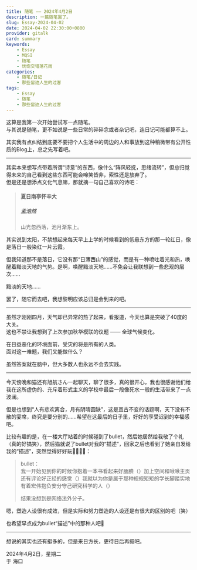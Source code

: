 ```yaml
---
title: 随笔 —— 2024年4月2日
description: 一篇随笔罢了。
slug: Essay-2024-04-02
date: 2024-04-02 22:30:00+0800
provider: gitalk
card: summary
keywords:
    - Essay
    - MQSI
    - 随笔
    - 恍惚交错落花雨
categories:
    - 随笔/日记
    - 那些留迹人生的过客
tags:
    - Essay
    - 随笔
    - 那些留迹人生的过客
---
```


这算是我第一次开始尝试写一点随笔。  
与其说是随笔，更不如说是一些日常的碎碎念或者杂记吧，连日记可能都算不上。

其实我有点纠结到底要不要把个人生活中的周边的人和事放到这种稍微带有公开性质的Blog上，总之先写着吧。

**********

其实本来想写点带着所谓“诗意”的东西，像什么“阵风轻抚，思绪流转”，但总归觉得未来的自己看到这些东西可能会啼笑皆非，索性还是放弃了。  
但是还是想添点文化气息嘛，那就摘一句自己喜欢的诗吧：  
> #### 夏日南亭怀辛大  
> ##### 孟浩然  
> 山光忽西落，池月渐东上。

其实说到太阳，不禁想起来每天早上上学的时候看到的低悬东方的那一轮红日，像是落日一般染红一片云霞。

但我知道那不是落日，它没有那“日薄西山”的感觉，而是有一种喷吐着光和热，唤醒着黯淡天地的气势。是啊，唤醒黯淡天地……不免会让我联想到一些悲观的层次……

黯淡的天地……

罢了，随它而去吧，我想黎明应该总归是会到来的吧。

**********

虽然才刚刚四月，天气却已异常的热了起来，看报道，今天也算是突破了40度的大关。  
这也不禁让我想到了上次参加秋华模联的议题 —— 全球气候变化。

在日益恶化的环境面前，受灾的将是所有的人类。  
面对这一难题，我们又能做什么？

虽然答案就在脑中，但大多数人也永远不会去实践。

**********

今天傍晚和猫还有旭航さん一起聊天，聊了很多，真的很开心，我也很感谢他们给我在这所虚伪的、充斥着形式主义的学校中最后一段像死水一般的生活带来了一点波澜。

但是也想到“人有悲欢离合，月有阴晴圆缺”，这是亘古不变的话题啊，天下没有不散的宴席，终究是要分别的……希望在这最后的日子里，好好的享受迟到的幸福感吧。

比较有趣的是，在一楼大厅站着的时候碰到了bullet，然后她居然给我敬了个礼（真的好搞笑），然后猫就说了bullet对我的“描述”，回家之后也看到了她亲自发给我的“描述”，突然觉得好好玩🤣🤣🤣🤣：

> bullet：  
> 我一开始见到你的时候你抱着一本书看起来好腼腆（）加上空间和啾啾主页还有评论好正经的感觉（）我就以为你是属于那种规规矩矩的学长脚踏实地有着宏伟抱负安分守己研究科学的人（）
>
> 结果没想到是网络法外分子。

嗯，塑造人设很有成效，但是实际和努力塑造的人设还是有很大的区别的吧（笑）

也希望早点成为bullet“描述”中的那种人吧🤣

**********

想说的其实也还有挺多的，但是来日方长，更待日后再叙吧。

2024年4月2日，星期二  
于 海口

